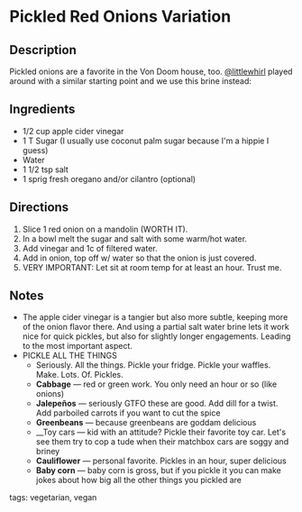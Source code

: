 # Pickled Red Onions Variation

## Description

Pickled onions are a favorite in the Von Doom house, too. [@littlewhirl](http://twitter.com/littlewhirl) played around with a similar starting point and we use this brine instead:

## Ingredients

* 1/2 cup apple cider vinegar
* 1 T Sugar (I usually use coconut palm sugar because I'm a hippie I guess)
* Water
* 1 1/2 tsp salt
* 1 sprig fresh oregano and/or cilantro (optional)

## Directions

1. Slice 1 red onion on a mandolin (WORTH IT).
1. In a bowl melt the sugar and salt with some warm/hot water.
1. Add vinegar and 1c of filtered water.
1. Add in onion, top off w/ water so that the onion is just covered.
1. VERY IMPORTANT: Let sit at room temp for at least an hour. Trust me.

## Notes

* The apple cider vinegar is a tangier but also more subtle, keeping more of the onion flavor there. And using a partial salt water brine lets it work nice for quick pickles, but also for slightly longer engagements. Leading to the most important aspect.
* PICKLE ALL THE THINGS
  * Seriously. All the things. Pickle your fridge. Pickle your waffles. Make. Lots. Of. Pickles.
  * __Cabbage__ — red or green work. You only need an hour or so (like onions)
  * __Jalepeños__ — seriously GTFO these are good. Add dill for a twist. Add parboiled carrots if you want to cut the spice
  * __Greenbeans__ — because greenbeans are goddam delicious
  * __Toy cars — kid with an attitude? Pickle their favorite toy car. Let's see them try to cop a tude when their matchbox cars are soggy and briney
  * __Cauliflower__ — personal favorite. Pickles in an hour, super delicious
  * __Baby corn__ — baby corn is gross, but if you pickle it you can make jokes about how big all the other things you pickled are

tags: vegetarian, vegan
